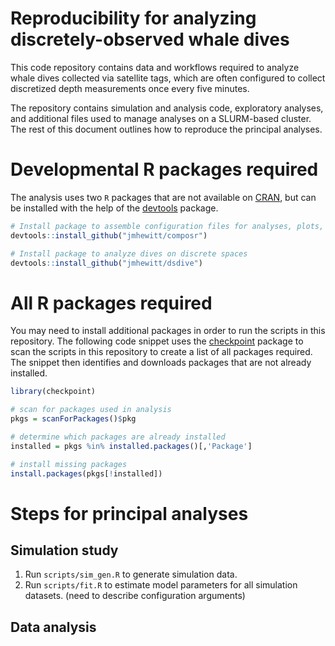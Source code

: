 # Reproducibility for analyzing discretely-observed whale dives

This code repository contains data and workflows required to analyze whale dives
collected via satellite tags, which are often configured to collect
discretized depth measurements once every five minutes.

The repository contains simulation and analysis code, exploratory analyses, and
additional files used to manage analyses on a SLURM-based cluster.  The rest of
this document outlines how to reproduce the principal analyses.


# Developmental R packages required

The analysis uses two `R` packages that are not available on
[CRAN](https://cran.r-project.org), but can be installed with the help of the
[devtools](https://cran.r-project.org/web/packages/devtools/index.html) package.

```r
# Install package to assemble configuration files for analyses, plots, etc.
devtools::install_github("jmhewitt/composr")

# Install package to analyze dives on discrete spaces
devtools::install_github("jmhewitt/dsdive")
```


# All R packages required

You may need to install additional packages in order to run the scripts in this
repository.  The following code snippet uses the
[checkpoint](https://cran.r-project.org/web/packages/checkpoint/index.html)
package to scan the scripts in this repository to create a list of all
packages required.  The snippet then identifies and downloads packages that are
not already installed.

```r
library(checkpoint)

# scan for packages used in analysis
pkgs = scanForPackages()$pkg

# determine which packages are already installed
installed = pkgs %in% installed.packages()[,'Package']

# install missing packages
install.packages(pkgs[!installed])
```


# Steps for principal analyses

## Simulation study

  1. Run `scripts/sim_gen.R` to generate simulation data.
  2. Run `scripts/fit.R` to estimate model parameters for all simulation
     datasets. (need to describe configuration arguments)


## Data analysis
